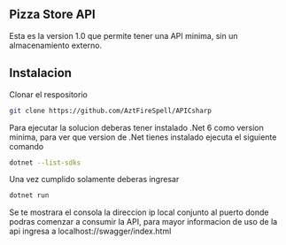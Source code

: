 ## Pizza Store API

Esta es la version 1.0 que permite tener una API minima, sin un almacenamiento externo.


## Instalacion

Clonar el respositorio

```bash
git clone https://github.com/AztFireSpell/APICsharp
```
Para ejecutar la solucion deberas tener instalado .Net 6 como version minima, para ver que version de .Net tienes instalado ejecuta el siguiente comando

```bash
dotnet --list-sdks
```
Una vez cumplido solamente deberas ingresar
```bash
dotnet run
``` 

Se te mostrara el consola la direccion ip local conjunto al puerto donde podras comenzar a consumir la API, para mayor informacion de uso de la api ingresa a localhost:<Puerto>//swagger/index.html